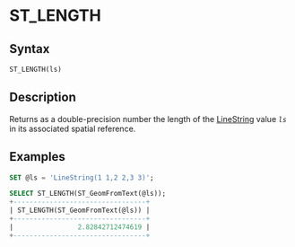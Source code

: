 # ST_LENGTH

## Syntax

```sql
ST_LENGTH(ls)
```

## Description

Returns as a double-precision number the length of the
[LineString](/sql-statements-structure/geographic-geometric-features/geometry-constructors/linestring) value <em>`ls`</em> in its associated spatial reference.

## Examples

```sql
SET @ls = 'LineString(1 1,2 2,3 3)';

SELECT ST_LENGTH(ST_GeomFromText(@ls));
+---------------------------------+
| ST_LENGTH(ST_GeomFromText(@ls)) |
+---------------------------------+
|                2.82842712474619 |
+---------------------------------+
```